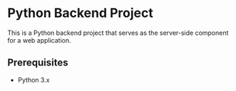 # Python Backend Project

This is a Python backend project that serves as the server-side component for a web application.

## Prerequisites

- Python 3.x
